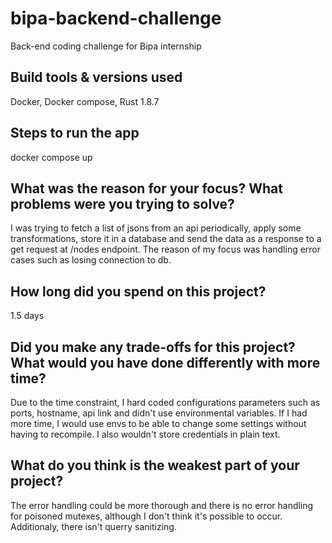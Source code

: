# bipa-backend-challenge
Back-end coding challenge for Bipa internship

## Build tools & versions used
Docker, Docker compose, Rust 1.8.7
## Steps to run the app
docker compose up
## What was the reason for your focus? What problems were you trying to solve?
I was trying to fetch a list of jsons from an api periodically, apply some transformations, store it in a database and send the data as a response to a get request at /nodes endpoint. The reason of my focus was handling error cases such as losing connection to db.

## How long did you spend on this project?
1.5 days
## Did you make any trade-offs for this project? What would you have done differently with more time?
Due to the time constraint, I hard coded configurations parameters such as ports, hostname, api link and didn't use environmental variables. If I had more time, I would use envs to be able to change some settings without having to recompile. I also wouldn't store credentials in plain text.
## What do you think is the weakest part of your project?
The error handling could be more thorough and there is no error handling for poisoned mutexes, although I don't think it's possible to occur. Additionaly, there isn't querry sanitizing.
